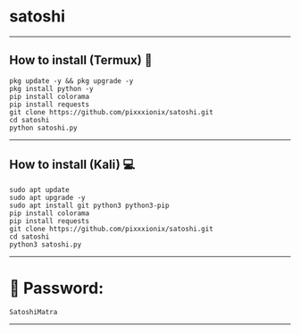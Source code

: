 # **satoshi**
_____
## How to install (Termux) :iphone:
```
pkg update -y && pkg upgrade -y
pkg install python -y
pip install colorama
pip install requests
git clone https://github.com/pixxxionix/satoshi.git
cd satoshi
python satoshi.py
```
____
## How to install (Kali) :computer:
```
sudo apt update
sudo apt upgrade -y
sudo apt install git python3 python3-pip
pip install colorama
pip install requests
git clone https://github.com/pixxxionix/satoshi.git
cd satoshi
python3 satoshi.py
```
____
# :symbols: **Password:** 
```
SatoshiMatra
```
____
